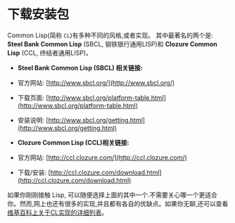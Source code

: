 下载安装包
====

Common Lisp(简称 `CL`)有多种不同的风格,或者实现。 其中最著名的两个是:  **Steel Bank Common Lisp** (SBCL, 钢铁银行通用LISP)和 **Clozure Common Lisp** (CCL, 终结者通用LISP)。

- **Steel Bank Common Lisp (SBCL) 相关链接:**
 - 官方网站: [http://www.sbcl.org/](http://www.sbcl.org/)
 - 下载页面: [http://www.sbcl.org/platform-table.html](http://www.sbcl.org/platform-table.html)
 - 安装说明: [http://www.sbcl.org/getting.html](http://www.sbcl.org/getting.html)

- **Clozure Common Lisp (CCL)相关链接:**
 - 官方网站: [http://ccl.clozure.com/](http://ccl.clozure.com/)
 - 下载/安装: [http://ccl.clozure.com/download.html](http://ccl.clozure.com/download.html)


如果你刚刚接触 Lisp, 可以随便选择上面的其中一个.不需要关心哪一个更适合你。然而,网上也还有很多的实现,并且都有各自的优缺点。如果你无聊,还可以查看 [维基百科上关于CL实现的详细列表](http://en.wikipedia.org/wiki/Common_Lisp#List_of_implementations)。
